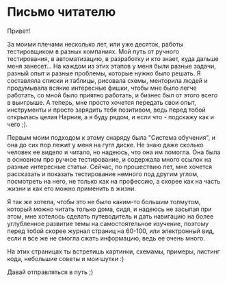 # Письмо читателю

Привет!&#x20;

За моими плечами несколько лет, или уже десяток, работы тестировщиком в разных компаниях. Мой путь от ручного тестирования, в автоматизацию, в разработку и кто знает, куда дальше меня занесет... На каждом из этих этапов у меня были разные задачи, разный опыт и разные проблемы, которые нужно было решать. Я составляла списки и таблицы, рисовала схемы, менторила людей и продумывала всякие интересные фишки, чтобы мне было легче работать, со мной было приятно работать, и бизнес был от этого всего в выигрыше. А теперь, мне просто хочется передать свои опыт, инструменты и просто зарядить тебя позитивом, ведь перед тобой открылась целая Нарния, а я буду рядом, и если что - подскажу как и чего ;).

Первым моим подходом к этому снаряду была "Система обучения", и она до сих пор лежит у меня на гугл диске. Не знаю даже сколько человек ее видело и читало, но надеюсь, что она им помогла. Она была в основном про ручное тестирование, и содержала много ссылок на разные интересные статьи. Сейчас, по прошествию лет, мне хочется рассказать и показать  тестирование немного под другим углом, посмотреть на него, не только как на профессию, а скорее как на часть жизни и как его можно применить в жизни.

Я так же хотела, чтобы это не было каким-то большим толмутом, который можно читать только дома, сидя, и надеюсь не засыпая при этом, мне хотелось сделать путеводитель и дать навигацию на более углубленное развитие темы на самостоятельное изучение, поэтому перед тобой скорее журнал страниц на 60-100, или электронный вид, если я все же не смогла сжать информацию, ведь ее очень много.&#x20;

На этих страницах ты встретишь картинки, схемамы, примеры, листинг кода, небольшие советы и мои шутки :)&#x20;

Давай отправляться в путь ;)&#x20;
